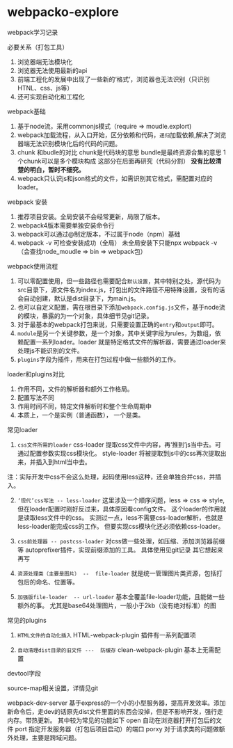 # webpacko-explore


webpack学习记录

必要关系（打包工具）

1. 浏览器端无法模块化
2. 浏览器无法使用最新的api
3. 前端工程化的发展中出现了一些新的‘格式’，浏览器也无法识别（只识别HTNL、css、js等）
4. 还可实现自动化和工程化



webpack基础

1. 基于node流，采用commonjs模式（require => moudle.explort)
2. webpack加载流程，从入口开始，区分依赖和代码，`递归`加载依赖,解决了浏览器端无法识别模块化后的代码的问题。
3. chunk 和budle的对比
chunk是代码块的意思
bundle是最终资源合集的意思
1个chunk可以是多个模块构成
这部分在后面再研究（代码分割）
**没有比较清楚的明白，暂时不细究。**
4. webpack只认识js和json格式的文件，如需识别其它格式，需配置对应的loader。


webpack 安装

1. 推荐项目安装。全局安装不会经常更新，局限了版本。
2. webpack4版本需要单独安装命令行
3. webpack可以通过@制定版本，不过属于node（npm）基础
4. webpack -v 可检查安装成功（全局）  未全局安装下只能npx webpack -v（会查找node_moudle => bin => webpack包）


webpack使用流程
 
1. 可以零配置使用，但一些路径也需要配合`默认设置`，其中特别之处，源代码为src目录下，源文件名为index.js，打包出的文件路径不用特殊设置，没有的话会自动创建，默认是dist目录下，为main.js。
2. 也可以自定义配置，需在根目录下添加`webpack.config.js`文件，基于node流的模块，暴露的为一个对象，具体细节见git记录。
3. 对于最基本的webpack打包来说，只需要设置正确的`entry`和`output`即可。
4. `module`是另一个关键参数，是一个对象，其中关键字段为rules，为数组，依赖配置一系列loader。loader 就是特定格式文件的解析器，需要通过loader来处理js不能识别的文件。
5. `plugins`字段为插件，用来在打包过程中做一些额外的工作。



loader和plugins对比
1. 作用不同，文件的解析器和额外工作格局。
2. 配置写法不同
3. 作用时间不同，特定文件解析时和整个生命周期中
4. 本质上，一个是实例（普通函数）， 一个是类。

常见loader

1. `css文件所需的loader`
css-loader  提取css文件中内容，再‘推到’js当中去。可通过配置参数实现css模块化。
style-loader 将被提取到js中的css再次提取出来，并插入到html当中去。

注：实际开发中css不会这么处理，起码使用less这种，还会单独合并css，并插入。

2. `‘现代’css写法 -- less-loader`
这里涉及一个顺序问题，less => css => style,但在loader配置时刚好反过来，具体原因看config文件。
这个loader的作用就是读取less文件中的css。
实测过一点，less不需要css-loader解析，也就是less-loader能完成css的工作。
但要实现css模块化还必须依赖css-loader。

3. `css前处理器 -- postcss-loader`
对css做一些处理，如压缩、添加浏览器前缀等
autoprefixer插件，实现前缀添加的工具。
具体使用见git记录
其它想起来再写

4. `资源处理类（主要是图片） --  file-loader`
就是统一管理图片类资源，包括打包后的命名、位置等。

5. `加强版file-loader  -- url-loader`
基本全覆盖file-loader功能，且能做一些额外的事。
尤其是base64处理图片，一般小于2kb（没有绝对标准）的图



常见的plugins

1. `HTML文件的自动化插入`
HTML-webpack-plugin  插件有一系列配置项

2. `自动清理dist目录的旧文件 ---  防缓存`
clean-webpack-plugin 基本上无需配置

devtool字段

source-map相关设置，详情见git

webpack-dev-server
基于express的一个小的小型服务器，提高开发效率。添加新命令后，走dev的话原先dist文件里面的东西会没掉，但是不影响开发，强行走内存。带热更新。
其中较为常见的功能如下
open  自动在浏览器打开打包后的文件
port  指定开发服务器（打包后项目启动）的端口
porxy  对于请求类的问题做额外处理，主要是跨域问题。

